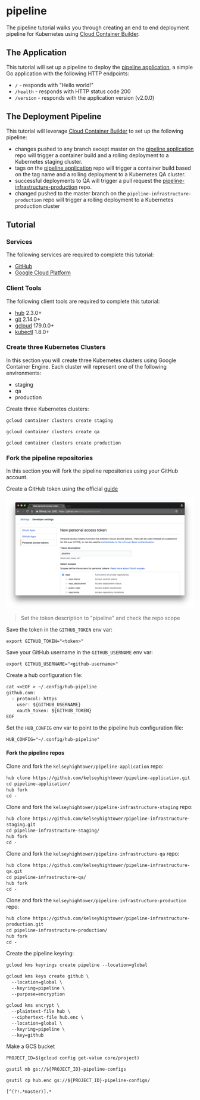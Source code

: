 # pipeline

The pipeline tutorial walks you through creating an end to end deployment pipeline for Kubernetes using [Cloud Container Builder](https://cloud.google.com/container-builder/).

## The Application

This tutorial will set up a pipeline to deploy the [pipeline application](https://github.com/kelseyhightower/pipeline-application), a simple Go application with the following HTTP endpoints:

 * `/` - responds with "Hello world!"
 * `/health` - responds with HTTP status code 200
 * `/version` - responds with the application version (v2.0.0)

## The Deployment Pipeline

This tutorial will leverage [Cloud Container Builder](https://cloud.google.com/container-builder/) to set up the following pipeline:

 * changes pushed to any branch except master on the [pipeline application](https://github.com/kelseyhightower/pipeline-application) repo will trigger a container build and a rolling deployment to a Kubernetes staging cluster.
 * tags on the [pipeline application](https://github.com/kelseyhightower/pipeline-application) repo will trigger a container build based on the tag name and a rolling deployment to a Kubernetes QA cluster.
 * successful deployments to QA will trigger a pull request the [pipeline-infrastructure-production](https://github.com/kelseyhightower/pipeline-infrastructure-production) repo.
 * changed pushed to the master branch on the `pipeline-infrastructure-production` repo will trigger a rolling deployment to a Kubernetes production cluster

## Tutorial

### Services

The following services are required to complete this tutorial:

* [GitHub](https://github.com)
* [Google Cloud Platform](https://console.cloud.google.com/freetrial)

### Client Tools

The following client tools are required to complete this tutorial:

 * [hub](https://github.com/github/hub) 2.3.0+
 * [git](https://git-scm.com/downloads) 2.14.0+
 * [gcloud](https://cloud.google.com/sdk) 179.0.0+
 * [kubectl](https://github.com/kubernetes/kubernetes/blob/master/CHANGELOG-1.8.md#downloads-for-v183) 1.8.0+

### Create three Kubernetes Clusters

In this section you will create three Kubernetes clusters using Google Container Engine. Each cluster will represent one of the following environments:

 * staging
 * qa
 * production

Create three Kubernetes clusters:

```
gcloud container clusters create staging
```

```
gcloud container clusters create qa
```

```
gcloud container clusters create production
```

### Fork the pipeline repositories

In this section you will fork the pipeline repositories using your GitHub account.

Create a GitHub token using the official [guide](https://github.com/blog/1509-personal-api-tokens)

![Image of GitHub UI](images/create-github-token.png)

> Set the token description to "pipeline" and check the repo scope  

Save the token in the `GITHUB_TOKEN` env var:

```
export GITHUB_TOKEN="<token>"
```

Save your GitHub username in the `GITHUB_USERNAME` env var:

```
export GITHUB_USERNAME="<github-username>"
```

Create a hub configuration file:

```
cat <<EOF > ~/.config/hub-pipeline
github.com:
  - protocol: https
    user: ${GITHUB_USERNAME}
    oauth_token: ${GITHUB_TOKEN}
EOF
```

Set the `HUB_CONFIG` env var to point to the pipeline hub configuration file:

```
HUB_CONFIG="~/.config/hub-pipeline"
```

#### Fork the pipeline repos

Clone and fork the `kelseyhightower/pipeline-application` repo:

```
hub clone https://github.com/kelseyhightower/pipeline-application.git
cd pipeline-application/
hub fork
cd -
```

Clone and fork the `kelseyhightower/pipeline-infrastructure-staging` repo:

```
hub clone https://github.com/kelseyhightower/pipeline-infrastructure-staging.git
cd pipeline-infrastructure-staging/
hub fork
cd -
```

Clone and fork the `kelseyhightower/pipeline-infrastructure-qa` repo:

```
hub clone https://github.com/kelseyhightower/pipeline-infrastructure-qa.git
cd pipeline-infrastructure-qa/
hub fork
cd -
```

Clone and fork the `kelseyhightower/pipeline-infrastructure-production` repo:

```
hub clone https://github.com/kelseyhightower/pipeline-infrastructure-production.git
cd pipeline-infrastructure-production/
hub fork
cd -
```

Create the pipeline keyring:

```
gcloud kms keyrings create pipeline --location=global
```

```
gcloud kms keys create github \
  --location=global \
  --keyring=pipeline \
  --purpose=encryption
```

```
gcloud kms encrypt \
  --plaintext-file hub \
  --ciphertext-file hub.enc \
  --location=global \
  --keyring=pipeline \
  --key=github
```

Make a GCS bucket

```
PROJECT_ID=$(gcloud config get-value core/project)
```

```
gsutil mb gs://${PROJECT_ID}-pipeline-configs
```

```
gsutil cp hub.enc gs://${PROJECT_ID}-pipeline-configs/
```


```
[^(?!.*master)].*
```
